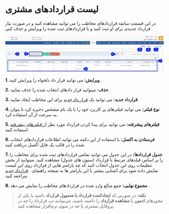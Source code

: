 #  لیست قراردادهای مشتری 

در این قسمت سابقه قراردادهای مخاطب را می توانید مشاهده کنید و در صورت نیاز قرارداد جدیدی برای او ثبت کنید و یا قراردادهای ثبت شده را ویرایش و حذف کنی

![](Contracts.jpg)

**1. ویرایش:** می توانید قرار داد دلخواه را ویرایش کنید.

**2. حذف:** میتوانید قرار دادهای انتخاب شده را حذف نمایید.

**3. قرارداد جدید:** می توانید یک [قرار داد جدید](https://github.com/1stco/PayamGostarDocs/blob/master/help%202.5.4/Integrated-bank/Database/Records/New-contract/New-contract.md) برای این مخاطب ایجاد نمایید.

**4. نوع فیلتر:** می توانید  فیلترهای پر کاربرد خود را با یک نام مشخص ذخیره کرد تا بتوان به سرعت از آن استفاده کرد.

**5. فیلترهای پیشرفته:** می توانید برای پیدا کردن قرارداد مورد نظر از[ فیلترهای پیشرفته ](https://github.com/1stco/PayamGostarDocs/blob/master/help%202.5.4/Customer-relationship-management/Advanced-filter/Advanced-filter.md)استفاده کنید.

**6. فرستادن به اکسل:** با استفاده از این دکمه می توانید اطلاعات قراردادهای انتخاب شده را در قالب یک فایل اکسل دریافت کنید.

**7. جدول قراردادها:** در این جدول می توانید تمامی قراردادهای ثبت شده برای مخاطب را را بر اساس فیلدهای مرتبط با قرارداد (ستون های جدول) مشاهده کنید. میتوانید از بخش تنظیمات روی این جدول انتخاب کنید که چه پارامتر هایی از قرارداد روی این لیست نمایش داده شود.برای آشنایی بیشتر با این پارامتر ها به صفحه راهنمای . [ قرارداد جدید](https://github.com/1stco/PayamGostarDocs/blob/master/help%202.5.4/Integrated-bank/Database/Records/New-contract/New-contract.md) مراجعه کنید.

**8. مجموع نهایی:** جمع مبالغ وارد شده در قراردادهای مخاطب را نمایش می دهد .

> **نکته:** در صورتی که **ایجادکننده قرارداد یا مسوول قرارداد** باشید یا یکی از مجوزهای  **ادمین** یا **مشاهده قرارداد** را داشته باشید، می‌توانید تب قرارداد را چه در پروفایل مشتری یا چه در منوی نرم‌افزار مشاهده کنید.
